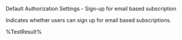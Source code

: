 Default Authorization Settings - Sign-up for email based subscription

Indicates whether users can sign up for email based subscriptions.

<!--- Results --->
%TestResult%
